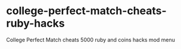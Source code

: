 # college-perfect-match-cheats-ruby-hacks
College Perfect Match cheats 5000 ruby and coins hacks mod menu
